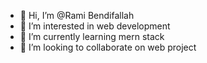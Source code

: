 - 👋 Hi, I’m @Rami Bendifallah
- 👀 I’m interested in web development
- 🌱 I’m currently learning mern stack
- 💞️ I’m looking to collaborate on web project

<!---
midoriar/midoriar is a ✨ special ✨ repository because its `README.md` (this file) appears on your GitHub profile.
You can click the Preview link to take a look at your changes.
--->
